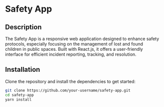 # Safety App

## Description
The Safety App is a responsive web application designed to enhance safety protocols, especially focusing on the management of lost and found children in public spaces. Built with React.js, it offers a user-friendly interface for efficient incident reporting, tracking, and resolution.

## Installation
Clone the repository and install the dependencies to get started:

```bash
git clone https://github.com/your-username/safety-app.git
cd safety-app
yarn install
